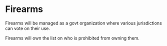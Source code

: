 # Firearms

Firearms will be managed as a govt organization where various jurisdictions can vote on their use.

Firearms will own the list on who is prohibited from owning them.
